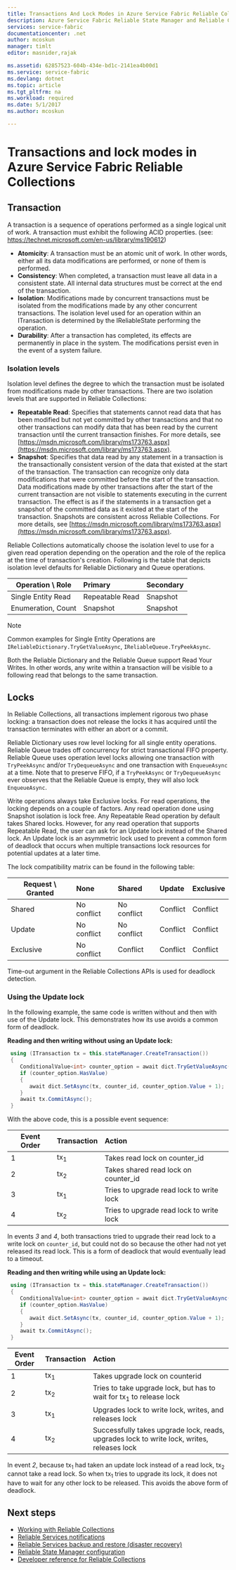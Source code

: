 ```yaml
---
title: Transactions And Lock Modes in Azure Service Fabric Reliable Collections | Microsoft Docs
description: Azure Service Fabric Reliable State Manager and Reliable Collections Transactions and Locking.
services: service-fabric
documentationcenter: .net
author: mcoskun
manager: timlt
editor: masnider,rajak

ms.assetid: 62857523-604b-434e-bd1c-2141ea4b00d1
ms.service: service-fabric
ms.devlang: dotnet
ms.topic: article
ms.tgt_pltfrm: na
ms.workload: required
ms.date: 5/1/2017
ms.author: mcoskun

---
```

# Transactions and lock modes in Azure Service Fabric Reliable Collections

## Transaction
A transaction is a sequence of operations performed as a single logical unit of work.
A transaction must exhibit the following ACID properties. (see: https://technet.microsoft.com/en-us/library/ms190612)
* **Atomicity**: A transaction must be an atomic unit of work. In other words, either all its data modifications are performed, or none of them is performed.
* **Consistency**: When completed, a transaction must leave all data in a consistent state. All internal data structures must be correct at the end of the transaction.
* **Isolation**: Modifications made by concurrent transactions must be isolated from the modifications made by any other concurrent transactions. The isolation level used for an operation within an ITransaction is determined by the IReliableState performing the operation.
* **Durability**: After a transaction has completed, its effects are permanently in place in the system. The modifications persist even in the event of a system failure.

### Isolation levels
Isolation level defines the degree to which the transaction must be isolated from modifications made by other transactions.
There are two isolation levels that are supported in Reliable Collections:

* **Repeatable Read**: Specifies that statements cannot read data that has been modified but not yet committed by other transactions and that no other transactions can modify data that has been read by the current transaction until the current transaction finishes. For more details, see [https://msdn.microsoft.com/library/ms173763.aspx](https://msdn.microsoft.com/library/ms173763.aspx).
* **Snapshot**: Specifies that data read by any statement in a transaction is the transactionally consistent version of the data that existed at the start of the transaction.
  The transaction can recognize only data modifications that were committed before the start of the transaction.
  Data modifications made by other transactions after the start of the current transaction are not visible to statements executing in the current transaction.
  The effect is as if the statements in a transaction get a snapshot of the committed data as it existed at the start of the transaction.
  Snapshots are consistent across Reliable Collections.
  For more details, see [https://msdn.microsoft.com/library/ms173763.aspx](https://msdn.microsoft.com/library/ms173763.aspx).

Reliable Collections automatically choose the isolation level to use for a given read operation depending on the operation and the role of the replica at the time of transaction's creation.
Following is the table that depicts isolation level defaults for Reliable Dictionary and Queue operations.

| Operation \ Role | Primary | Secondary |
| --- |:--- |:--- |
| Single Entity Read |Repeatable Read |Snapshot |
| Enumeration, Count |Snapshot |Snapshot |

> [!NOTE]
> Common examples for Single Entity Operations are `IReliableDictionary.TryGetValueAsync`, `IReliableQueue.TryPeekAsync`.
> 

Both the Reliable Dictionary and the Reliable Queue support Read Your Writes.
In other words, any write within a transaction will be visible to a following read
that belongs to the same transaction.

## Locks
In Reliable Collections, all transactions implement rigorous two phase locking: a transaction does not release
the locks it has acquired until the transaction terminates with either an abort or a commit.

Reliable Dictionary uses row level locking for all single entity operations.
Reliable Queue trades off concurrency for strict transactional FIFO property.
Reliable Queue uses operation level locks allowing one transaction with `TryPeekAsync` and/or `TryDequeueAsync` and one transaction with `EnqueueAsync` at a time.
Note that to preserve FIFO, if a `TryPeekAsync` or `TryDequeueAsync` ever observes that the Reliable Queue is empty, they will also lock `EnqueueAsync`.

Write operations always take Exclusive locks.
For read operations, the locking depends on a couple of factors.
Any read operation done using Snapshot isolation is lock free.
Any Repeatable Read operation by default takes Shared locks.
However, for any read operation that supports Repeatable Read, the user can ask for an Update lock instead of the Shared lock.
An Update lock is an asymmetric lock used to prevent a common form of deadlock that occurs when multiple transactions lock resources for potential updates at a later time.

The lock compatibility matrix can be found in the following table:

| Request \ Granted | None | Shared | Update | Exclusive |
| --- |:--- |:--- |:--- |:--- |
| Shared |No conflict |No conflict |Conflict |Conflict |
| Update |No conflict |No conflict |Conflict |Conflict |
| Exclusive |No conflict |Conflict |Conflict |Conflict |

Time-out argument in the Reliable Collections APIs is used for deadlock detection.

### Using the Update lock
In the following example, the same code is written without and then with use of the Update lock. This demonstrates how its use avoids a common form of deadlock.

**Reading and then writing without using an Update lock:**
```csharp
 using (ITransaction tx = this.stateManager.CreateTransaction())
 {
    ConditionalValue<int> counter_option = await dict.TryGetValueAsync(tx, counter_id);
    if (counter_option.HasValue)
    {
       await dict.SetAsync(tx, counter_id, counter_option.Value + 1);
    }
    await tx.CommitAsync();
 }
```
With the above code, this is a possible event sequence:

| Event Order | Transaction    | Action 
| ----------- | -------------- |:------ 
| 1           | tx<sub>1</sub> | Takes read lock on counter_id 
| 2           | tx<sub>2</sub> | Takes shared read lock on counter_id 
| 3           | tx<sub>1</sub> | Tries to upgrade read lock to write lock 
| 4           | tx<sub>2</sub> | Tries to upgrade read lock to write lock 

In events *3* and *4*, both transactions tried to upgrade their read lock to a write lock on `counter_id`, but could not do so because the other had not yet released its read lock. This is a form of deadlock that would eventually lead to a timeout.

**Reading and then writing while using an Update lock:**
```csharp
 using (ITransaction tx = this.stateManager.CreateTransaction())
 {
    ConditionalValue<int> counter_option = await dict.TryGetValueAsync(tx, counter_id, LockMode.Update);
    if (counter_option.HasValue)
    {
       await dict.SetAsync(tx, counter_id, counter_option.Value + 1);
    }
    await tx.CommitAsync();
 }
```

| Event Order | Transaction    | Action 
| ----------- | -------------- |:------ 
| 1           | tx<sub>1</sub> | Takes upgrade lock on counterid 
| 2           | tx<sub>2</sub> | Tries to take upgrade lock, but has to wait for tx<sub>1</sub> to release lock
| 3           | tx<sub>1</sub> | Upgrades lock to write lock, writes, and releases lock
| 4           | tx<sub>2</sub> | Successfully takes upgrade lock, reads, upgrades lock to write lock, writes, releases lock

In event *2*, because tx<sub>1</sub> had taken an update lock instead of a read lock, tx<sub>2</sub> cannot take a read lock. So when tx<sub>1</sub> tries to upgrade its lock, it does not have to wait for any other lock to be released. This avoids the above form of deadlock.


## Next steps
* [Working with Reliable Collections](service-fabric-work-with-reliable-collections.md)
* [Reliable Services notifications](service-fabric-reliable-services-notifications.md)
* [Reliable Services backup and restore (disaster recovery)](service-fabric-reliable-services-backup-restore.md)
* [Reliable State Manager configuration](service-fabric-reliable-services-configuration.md)
* [Developer reference for Reliable Collections](https://msdn.microsoft.com/library/azure/microsoft.servicefabric.data.collections.aspx)

